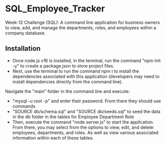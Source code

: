 # SQL_Employee_Tracker
 Week-12 Challenge (SQL): A command line application for business owners to view, add, and manage the departments, roles, and employees within a company database.


## Installation

- Once node.js v16 is installed, in the terminal, run the command "npm init -y" to create a package.json to store project files.
- Next, use the terminal to run the command npm i to install the dependencies associated with this application (developers may need to install dependencies directly from the command line).

Navigate the "main" folder in the command line and execute:

- "mysql -u root -p" and enter their password. From there they should use commands
- "SOURCE db/schema.sql" and "SOURCE db/seeds.sql" to seed the data in the db folder in the tables for Employee Department Role
- Then, execute the command "node server.js" to start the application. From there, you may select from the options to view, edit, and delete: employees, departments, and roles. As well as view various associated information within each of these tables.